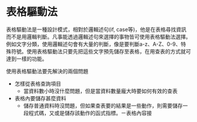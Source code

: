 # 表格驅動法

表格驅動法是一種設計模式，相對於邏輯述句(if, case等)，他是在表格尋找資訊而不是用邏輯判斷。凡事能透過邏輯述句來選擇的事物皆可使用表格驅動法選擇。
例如文字分類，使用邏輯述句會有大量的判斷，像是要判斷a-z、A-Z、0-9、特殊符號。使用表格驅動法只要先把這些文字預先儲存至表格，在用查表的方式就可達到一樣的功能。

使用表格驅動法要先解決的兩個問題
* 怎樣從表格查詢項目
	* 當資料數小時沒什麼問題，但是當資料數量龐大時要如何有效的查表
* 表格內要儲存甚麼資料
	* 儲存普通資料時沒問題，但如果查表要的結果是一些動作，則需要儲存一段程式碼，又或是儲存該動作的函式指標。ㄧ表格內容接
<!--stackedit_data:
eyJoaXN0b3J5IjpbNzcwMzI2MzUxLC0xMTUzNDE2MzY2XX0=
-->